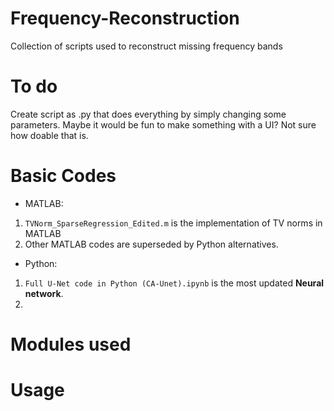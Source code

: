 # Frequency-Reconstruction
Collection of scripts used to reconstruct missing frequency bands

# To do
Create script as .py that does everything by simply changing some parameters. Maybe it would be fun to make something with a UI? Not sure how doable that is.
# Basic Codes
* MATLAB:<br>
 1. `TVNorm_SparseRegression_Edited.m` is the implementation of TV norms in MATLAB<br>
 2. Other MATLAB codes are superseded by Python alternatives.<br>
* Python:
 1. `Full U-Net code in Python (CA-Unet).ipynb` is the most updated **Neural network**.
 2.  


# Modules used

# Usage
